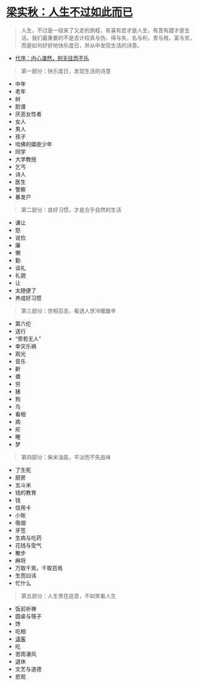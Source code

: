<link href="../../css/style.css" rel="stylesheet" type="text/css" />

# [梁实秋：人生不过如此而已](https://wap.cmread.com/r/p/catalog.jsp?ln=31_478307_97695029_18_1_L1L51L3L5&vt=3&vt=3&bid=453701772)

> 人生，不过是一段来了又走的旅程，有喜有悲才是人生，有苦有甜才是生活。我们最重要的不是去计较真与伪，得与失，名与利，贵与贱，富与贫，而是如何好好地快乐度日，并从中发现生活的诗意。

<div class="">

+ [代序：内心湛然，则无往而不乐](https://wap.cmread.com/r/l/r.jsp?ln=127_614323_97698234_2_1_L3L51L3&at=1&nid=381696709&purl=%2Fr%2Fl%2Fr.jsp%3Fnid%3D381696709%26page%3D1%26bid%3D453701772%26cid%3D453701780&bid=453701772&vt=3&cid=453701781&bid=453701772&vt=3)

> 第一部分：快乐度日，发现生活的诗意
+ 中年
+ 老年
+ 树
+ 脸谱
+ 厌恶女性者
+ 女人
+ 男人
+ 孩子
+ 哈佛的嬉皮少年
+ 同学
+ 大学教授
+ 乞丐
+ 诗人
+ 医生
+ 警察
+ 暴发户

> 第二部分：良好习惯，才是合乎自然的生活
+ 谦让
+ 怒
+ 说俭
+ 廉
+ 懒
+ 勤
+ 谈礼
+ 礼貌
+ 让
+ 太随便了
+ 养成好习惯

> 第三部分：世相百态，看透人世冷暖酸辛
+ 第六伦
+ 送行
+ “旁若无人”
+ 幸灾乐祸
+ 观光
+ 音乐
+ 鼾
+ 聋
+ 穷
+ 猪
+ 狗
+ 鸟
+ 看相
+ 病
+ 疟
+ 睡
+ 梦

> 第四部分：柴米油盐，平淡而不失品味
+ 了生死
+ 厨房
+ 五斗米
+ 钱的教育
+ 钱
+ 信用卡
+ 小账
+ 吸烟
+ 牙签
+ 生病与吃药
+ 花钱与受气
+ 散步
+ 麻将
+ 万取千焉，千取百焉
+ 生而曰讳
+ 忙什么

> 第五部分：人生贵在适意，不如笑看人生
+ 饭前祈祷
+ 圆桌与筷子
+ 馋
+ 吃相
+ [请客](梁实秋散文集/请客.md)
+ 吃
+ 苦雨凄风
+ 退休
+ 文艺与道德
+ 悲观

</div>

